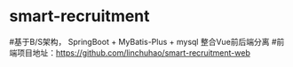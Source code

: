 # smart-recruitment
#基于B/S架构， SpringBoot + MyBatis-Plus + mysql 整合Vue前后端分离
#前端项目地址：https://github.com/linchuhao/smart-recruitment-web
